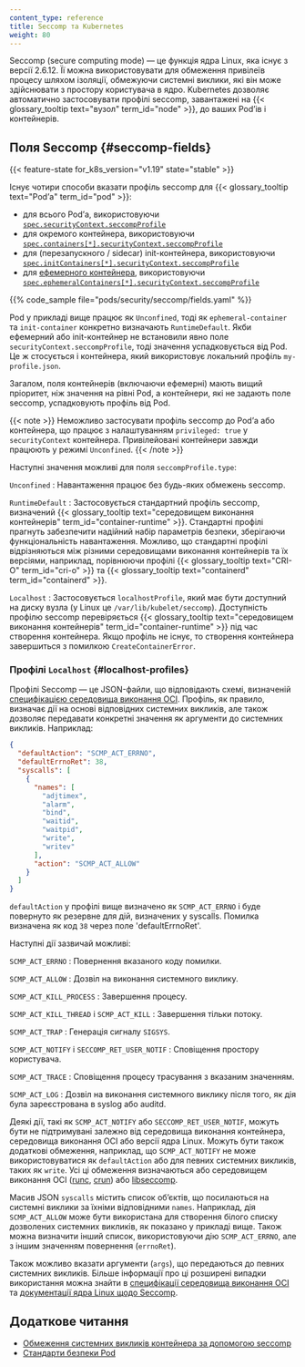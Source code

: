 ```yaml
---
content_type: reference
title: Seccomp та Kubernetes
weight: 80
---
```

<!-- overview -->

Seccomp (secure computing mode) — це функція ядра Linux, яка існує з версії 2.6.12. Її можна використовувати для обмеження привілеїв процесу шляхом ізоляції, обмежуючи системні виклики, які він може здійснювати з простору користувача в ядро. Kubernetes дозволяє автоматично застосовувати профілі seccomp, завантажені на {{< glossary_tooltip text="вузол" term_id="node" >}}, до ваших Podʼів і контейнерів.

## Поля Seccomp {#seccomp-fields}

{{< feature-state for_k8s_version="v1.19" state="stable" >}}

Існує чотири способи вказати профіль seccomp для {{< glossary_tooltip text="Podʼа" term_id="pod" >}}:

- для всього Podʼа, використовуючи [`spec.securityContext.seccompProfile`](/docs/reference/kubernetes-api/workload-resources/pod-v1/#security-context)
- для окремого контейнера, використовуючи [`spec.containers[*].securityContext.seccompProfile`](/docs/reference/kubernetes-api/workload-resources/pod-v1/#security-context-1)
- для (перезапускного / sidecar) init-контейнера, використовуючи [`spec.initContainers[*].securityContext.seccompProfile`](/docs/reference/kubernetes-api/workload-resources/pod-v1/#security-context-1)
- для [ефемерного контейнера](/docs/concepts/workloads/pods/ephemeral-containers), використовуючи [`spec.ephemeralContainers[*].securityContext.seccompProfile`](/docs/reference/kubernetes-api/workload-resources/pod-v1/#security-context-2)

{{% code_sample file="pods/security/seccomp/fields.yaml" %}}

Pod у прикладі вище працює як `Unconfined`, тоді як `ephemeral-container` та `init-container` конкретно визначають `RuntimeDefault`. Якби ефемерний або init-контейнер не встановили явно поле `securityContext.seccompProfile`, тоді значення успадковується від Pod. Це ж стосується і контейнера, який використовує локальний профіль `my-profile.json`.

Загалом, поля контейнерів (включаючи ефемерні) мають вищий пріоритет, ніж значення на рівні Pod, а контейнери, які не задають поле seccomp, успадковують профіль від Pod.

{{< note >}}
Неможливо застосувати профіль seccomp до Podʼа або контейнера, що працює з налаштуванням `privileged: true` у `securityContext` контейнера. Привілейовані контейнери завжди працюють у режимі `Unconfined`.
{{< /note >}}

Наступні значення можливі для поля `seccompProfile.type`:

`Unconfined`
: Навантаження працює без будь-яких обмежень seccomp.

`RuntimeDefault`
: Застосовується стандартний профіль seccomp, визначений {{< glossary_tooltip text="середовищем виконання контейнерів" term_id="container-runtime" >}}. Стандартні профілі прагнуть забезпечити надійний набір параметрів безпеки, зберігаючи функціональність навантаження. Можливо, що стандартні профілі відрізняються між різними середовищами виконання контейнерів та їх версіями, наприклад, порівнюючи профілі {{< glossary_tooltip text="CRI-O" term_id="cri-o" >}} та {{< glossary_tooltip text="containerd" term_id="containerd" >}}.

`Localhost`
: Застосовується `localhostProfile`, який має бути доступний на диску вузла (у Linux це `/var/lib/kubelet/seccomp`). Доступність профілю seccomp перевіряється {{< glossary_tooltip text="середовищем виконання контейнерів" term_id="container-runtime" >}} під час створення контейнера. Якщо профіль не існує, то створення контейнера завершиться з помилкою `CreateContainerError`.

### Профілі `Localhost` {#localhost-profiles}

Профілі Seccomp — це JSON-файли, що відповідають схемі, визначеній [специфікацією середовища виконання OCI](https://github.com/opencontainers/runtime-spec/blob/f329913/config-linux.md#seccomp). Профіль, як правило, визначає дії на основі відповідних системних викликів, але також дозволяє передавати конкретні значення як аргументи до системних викликів. Наприклад:

```json
{
  "defaultAction": "SCMP_ACT_ERRNO",
  "defaultErrnoRet": 38,
  "syscalls": [
    {
      "names": [
        "adjtimex",
        "alarm",
        "bind",
        "waitid",
        "waitpid",
        "write",
        "writev"
      ],
      "action": "SCMP_ACT_ALLOW"
    }
  ]
}
```

`defaultAction` у профілі вище визначено як `SCMP_ACT_ERRNO` і буде повернуто як резервне для дій, визначених у syscalls. Помилка визначена як код `38` через поле 'defaultErrnoRet'.

Наступні дії зазвичай можливі:

`SCMP_ACT_ERRNO`
: Повернення вказаного коду помилки.

`SCMP_ACT_ALLOW`
: Дозвіл на виконання системного виклику.

`SCMP_ACT_KILL_PROCESS`
: Завершення процесу.

`SCMP_ACT_KILL_THREAD` і `SCMP_ACT_KILL`
: Завершення тільки потоку.

`SCMP_ACT_TRAP`
: Генерація сигналу `SIGSYS`.

`SCMP_ACT_NOTIFY` і `SECCOMP_RET_USER_NOTIF`
: Сповіщення простору користувача.

`SCMP_ACT_TRACE`
: Сповіщення процесу трасування з вказаним значенням.

`SCMP_ACT_LOG`
: Дозвіл на виконання системного виклику після того, як дія була зареєстрована в syslog або auditd.

Деякі дії, такі як `SCMP_ACT_NOTIFY` або `SECCOMP_RET_USER_NOTIF`, можуть бути не підтримувані залежно від середовища виконання контейнера, середовища виконання OCI або версії ядра Linux. Можуть бути також додаткові обмеження, наприклад, що `SCMP_ACT_NOTIFY` не може використовуватися як `defaultAction` або для певних системних викликів, таких як `write`. Усі ці обмеження визначаються або середовищем виконання OCI ([runc](https://github.com/opencontainers/runc),
[crun](https://github.com/containers/crun)) або [libseccomp](https://github.com/seccomp/libseccomp).

Масив JSON `syscalls` містить список об’єктів, що посилаються на системні виклики за їхніми відповідними `names`. Наприклад, дія `SCMP_ACT_ALLOW` може бути використана для створення білого списку дозволених системних викликів, як показано у прикладі вище. Також можна визначити інший список, використовуючи дію `SCMP_ACT_ERRNO`, але з іншим значенням повернення (`errnoRet`).

Також можливо вказати аргументи (`args`), що передаються до певних системних викликів. Більше інформації про ці розширені випадки використання можна знайти в [специфікації середовища виконання OCI](https://github.com/opencontainers/runtime-spec/blob/f329913/config-linux.md#seccomp) та [документації ядра Linux щодо Seccomp](https://www.kernel.org/doc/Documentation/prctl/seccomp_filter.txt).

## Додаткове читання

- [Обмеження системних викликів контейнера за допомогою seccomp](/docs/tutorials/security/seccomp/)
- [Стандарти безпеки Pod](/docs/concepts/security/pod-security-standards/)
